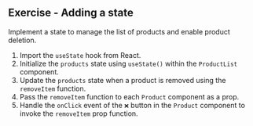 ## Exercise - Adding a state

Implement a state to manage the list of products and enable product deletion.


1. Import the `useState` hook from React.
2. Initialize the `products` state using `useState()` within the `ProductList` component.
3. Update the `products` state when a product is removed using the `removeItem` function.
4. Pass the `removeItem` function to each `Product` component as a prop.
5. Handle the `onClick` event of the `❌` button in the `Product` component to invoke the `removeItem` prop function.

